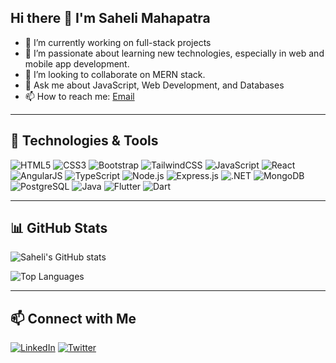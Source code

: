 ## Hi there 👋 I'm Saheli Mahapatra

- 🔭 I’m currently working on full-stack projects
- 🌱 I’m passionate about learning new technologies, especially in web and mobile app development.
- 👯 I’m looking to collaborate on MERN stack.
- 💬 Ask me about JavaScript, Web Development, and Databases
- 📫 How to reach me: [Email](mailto:saheliofficial22@gmail.com)

---

## 🚀 Technologies & Tools

![HTML5](https://img.shields.io/badge/-HTML5-E34F26?style=flat-square&logo=html5&logoColor=white)
![CSS3](https://img.shields.io/badge/-CSS3-1572B6?style=flat-square&logo=css3)
![Bootstrap](https://img.shields.io/badge/-Bootstrap-563D7C?style=flat-square&logo=bootstrap)
![TailwindCSS](https://img.shields.io/badge/-TailwindCSS-38B2AC?style=flat-square&logo=tailwind-css)
![JavaScript](https://img.shields.io/badge/-JavaScript-F7DF1E?style=flat-square&logo=javascript&logoColor=black)
![React](https://img.shields.io/badge/-React-61DAFB?style=flat-square&logo=react)
![AngularJS](https://img.shields.io/badge/-AngularJS-DD0031?style=flat-square&logo=angular)
![TypeScript](https://img.shields.io/badge/-TypeScript-007ACC?style=flat-square&logo=typescript)
![Node.js](https://img.shields.io/badge/-Node.js-339933?style=flat-square&logo=node.js)
![Express.js](https://img.shields.io/badge/-Express.js-000000?style=flat-square&logo=express)
![.NET](https://img.shields.io/badge/-.NET-512BD4?style=flat-square&logo=dotnet)
![MongoDB](https://img.shields.io/badge/-MongoDB-47A248?style=flat-square&logo=mongodb)
![PostgreSQL](https://img.shields.io/badge/-PostgreSQL-336791?style=flat-square&logo=postgresql)
![Java](https://img.shields.io/badge/-Java-007396?style=flat-square&logo=java)
![Flutter](https://img.shields.io/badge/-Flutter-02569B?style=flat-square&logo=flutter)
![Dart](https://img.shields.io/badge/-Dart-0175C2?style=flat-square&logo=dart)

---

## 📊 GitHub Stats

![Saheli's GitHub stats](https://github-readme-stats.vercel.app/api?username=sahelii&show_icons=true&theme=radical)

![Top Languages](https://github-readme-stats.vercel.app/api/top-langs/?username=sahelii&layout=compact&theme=radical)

---

## 📫 Connect with Me

[![LinkedIn](https://img.shields.io/badge/-LinkedIn-0077B5?style=flat-square&logo=linkedin)](https://www.linkedin.com/in/saheli-mahapatra-83b759202/)
[![Twitter](https://img.shields.io/badge/-Twitter-1DA1F2?style=flat-square&logo=twitter&logoColor=white)](https://twitter.com/your-twitter-handle)
